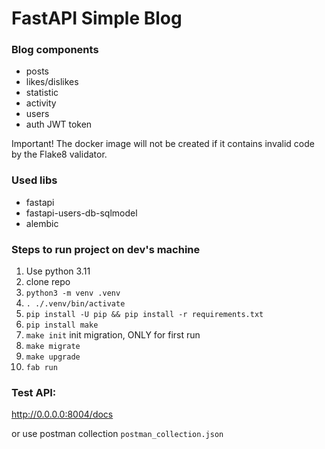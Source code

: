 # FastAPI Simple Blog

### Blog components

- posts
- likes/dislikes
- statistic
- activity
- users
- auth JWT token

Important! The docker image will not be created if it contains invalid code by the Flake8 validator.

### Used libs

- fastapi
- fastapi-users-db-sqlmodel
- alembic

### Steps to run project on dev's machine


1) Use python 3.11
2) clone repo
3) `python3 -m venv .venv`
4) `. ./.venv/bin/activate`
5) `pip install -U pip && pip install -r requirements.txt`
6) `pip install make`
7) `make init` init migration, ONLY for first run
8) `make migrate`
9) `make upgrade`
10) `fab run`

### Test API:

http://0.0.0.0:8004/docs

or use postman collection `postman_collection.json`